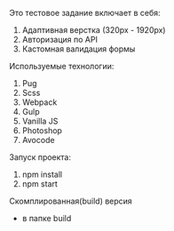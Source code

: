 Это тестовое задание включает в себя:

1. Адаптивная верстка (320px - 1920px)
2. Авторизация по API
3. Кастомная валидация формы

Используемые технологии:

1.  Pug
2.  Scss
3.  Webpack
4.  Gulp
5.  Vanilla JS
6.  Photoshop
7.  Avocode

Запуск проекта:

1. npm install
2. npm start

Скомплированная(build) версия

- в папке build

